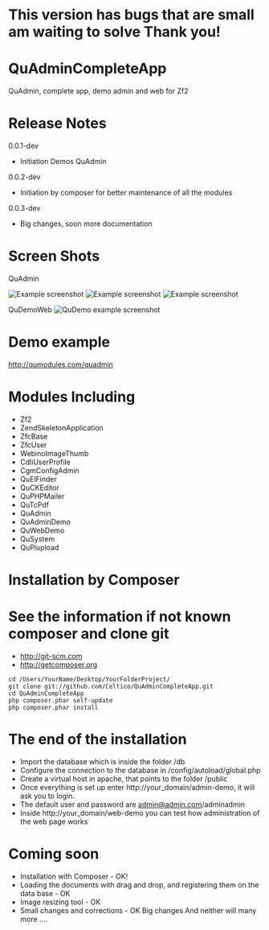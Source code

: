 This version has bugs that are small am waiting to solve
Thank you!
==================================

QuAdminCompleteApp
==================================

QuAdmin, complete app, demo admin and web for Zf2

Release Notes
========================

0.0.1-dev

- Initiation Demos QuAdmin

0.0.2-dev

- Initiation by composer for better maintenance of all the modules

0.0.3-dev

- Big changes, soon more documentation

Screen Shots
==================================

QuAdmin

![Example screenshot](http://qumodules.com/inc3.png)
![Example screenshot](http://qumodules.com/inc.png)
![Example screenshot](http://qumodules.com/inc2.png)

QuDemoWeb
![QuDemo example screenshot](http://cenics.cat/quwebdemo.jpg)


Demo example
==================================
http://qumodules.com/quadmin


Modules Including
==================================
- Zf2
- ZendSkeletonApplication
- ZfcBase
- ZfcUser
- WebinoImageThumb
- CdliUserProfile
- CgmConfigAdmin
- QuElFinder
- QuCKEditor
- QuPHPMailer
- QuTcPdf
- QuAdmin
- QuAdminDemo
- QuWebDemo
- QuSystem
- QuPlupload

Installation by Composer
========================
See the information if not known composer and clone git
=========================================================
- http://git-scm.com
- http://getcomposer.org

```
cd /Users/YourName/Desktop/YourFolderProject/
git clone git://github.com/Celtico/QuAdminCompleteApp.git
cd QuAdminCompleteApp
php composer.phar self-update
php composer.phar install
```

The end of the installation
========================
- Import the database which is inside the folder /db
- Configure the connection to the database in /config/autoload/global.php
- Create a virtual host in apache, that points to the folder /public
- Once everything is set up enter http://your_domain/admin-demo, it will ask you to login.
- The default user and password are admin@admin.com/adminadmin
- Inside http://your_domain/web-demo you can test how administration of the web page works


Coming soon
==================================
- Installation with Composer - OK!
- Loading the documents with drag and drop, and registering them on the data base - OK
- Image resizing tool - OK
- Small changes and corrections - OK Big changes And neither will many more ....
